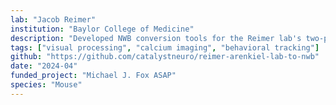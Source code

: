 ```yaml
---
lab: "Jacob Reimer"
institution: "Baylor College of Medicine"
description: "Developed NWB conversion tools for the Reimer lab's two-photon imaging datasets. The conversion pipeline handles complex datasets including calcium imaging from the two-photon random access mesoscope (2P-RAM), behavioral measurements (locomotion, eye tracking), and olfactory stimuli. The tools support the standardization of large-scale imaging experiments involving tens of thousands of neurons across multiple visual cortical areas."
tags: ["visual processing", "calcium imaging", "behavioral tracking"]
github: "https://github.com/catalystneuro/reimer-arenkiel-lab-to-nwb"
date: "2024-04"
funded_project: "Michael J. Fox ASAP"
species: "Mouse"
---
```

